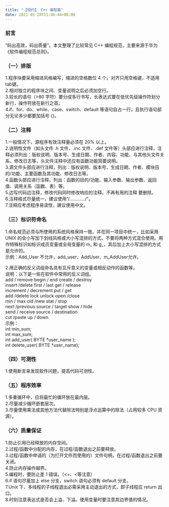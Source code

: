 ```yaml
---
title: "【规约】 C++ 编程篇"
date: 2021-05-28T11:46:44+08:00
---
```

### 前言

“码出高效，码出质量”。本文整理了比较常见 C++ 编程规范，主要来源于华为《软件编程规范总则》。

### （一）排版
1.程序块要采用缩进风格编写，缩进的空格数位 4 个。对齐只用空格键，不适用tab键。  
2.相对独立的程序块之间、变量说明之后必须加空行。  
3.较长的语句（>80 字符）要分成多行书写，长表达式要在低优先级操作符划分新行，操作符放在新行之首。  
4.if、for、do、while、case、switch、default 等语句自占一行，且执行语句部分无论多少都要加括号 {}。  

### （二）注释
1.一般情况下，源程序有效注释量必须在 20% 以上。  
2.说明性文件（如头文件 .h 文件、.inc 文件、.def 文件等）头部应进行注释，注释必须列出：版权说明、版本号、生成日期、作者、内容、功能、与其他头文件关系、修改日志等，头文件注释中还应有函数功能简要说明。  
3.源文件头部应进行注释，列出：版权说明、版本号、生成日期、作者、模块目的/功能、主要函数及其功能、修改日志等。  
4.函数头部应进行注释，列出：函数的目的/功能、输入参数、输出参数、返回值、调用关系（函数、表）等。  
5.边写代码边注释，修改代码同时修改响应的注释。不再有用的注释 要删除。  
6.注释格式尽量统一，建议使用“/*…………*/”。  
7.注释应考虑程序易读性，建议使用中文。

### （三）标识符命名
1.命名规范必须与所使用的系统风格保持一致，并在同一项目中统一，比如采用 UNIX 的全小写加下划线风格或大小写混排的方式，不要将两种方式混合使用。用作特殊标识如标识成员变量或全局变量的 m_ 和 g_，其后加上大小写混排的方式是允许的。  
    示例：Add_User 不允许，add_user、AddUser、m_AddUser允许。

2.用正确的反义词组命名具有互斥意义的变量或相反动作的函数等。  
    说明：以下是一些在软件中常用的反义词组。  
    add / remove    begin / end    create / destroy  
    insert /delete    first / last    get / release  
    increment / decrement    put / get  
    add /delete    lock unlock    open /close  
    min / max    old /new     stat / stop  
    next /previous    source / target    show / hide  
    send / receive    source / destination    
    cut /paste    up / down  
    示例：  
    int min_sum;  
    int max_sum;  
    int add_user( BYTE *user_name );  
    int delete_user( BYTE *user_name);  

### （四）可测性
1.使用断言来发现软件问题，提高代码可测性。

### （五）程序效率
1.多重循环中，应将最忙的循环放在最内层。  
2.尽量减少循环嵌套层次。  
3.尽量使用乘法或其他方法代替除法特别是浮点运算中的除法（占用较多 CPU 资源）。  

### （六）质量保证
1.防止引用已经释放的内存空间。  
2.过程/函数中分配的内存，在过程/函数退出之前要释放。  
3.过程/函数中申请的（为打开文件而使用的）文件句柄，在过程/函数退出之前要关闭。  
4.防止内存操作越界。  
5.编程时，要防止差 1 错误。（<=、<等注意）  
6.if 语句尽量加上 else 分支，switch 语句必须有 default 分支。  
7.Unix 下，多线程的子线程退出必需采用主动退出的方式，即子线程应 return 出口。  
8.时刻注意表达式是否会上溢、下溢。使用变量时要注意其边界值的情况。  

